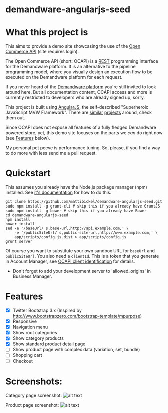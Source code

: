 demandware-angularjs-seed
=========================

# What this project is

This aims to provide a demo site showcasing the use of the [Open Commerce API](https://info.demandware.com/DOC1/topic/help/OCAPI/14.8/usage/OpenCommerceAPI.html?cp=0_9) (site requires login).

The Open Commerce API (short: OCAPI) is a [REST](http://en.wikipedia.org/wiki/Representational_state_transfer) programming interface for the Demandware platform. It is an alternative to the pipeline programming model, where you visually design an execution flow to be executed on the Demandware platform for each request. 

If you never heard of the [Demandware platform](https://www.demandware.com) you're still invited to look around here. But all documentation content, OCAPI access and more is currently restricted to developers who are already signed up, sorry.

This project is built using [AngularJS](https://angularjs.org/), the self-described "Superheroic JavaScript MVW Framework". There are [similar](https://github.com/opencodes/demandware-ocapi) [projects](https://github.com/nhduy1985/demandware-backbones-client) around, check them out.

Since OCAPI does not expose all features of a fully fledged Demandware powered store, yet, this demo site focuses on the parts we _can_ do right now (see [Features](#features) below).

My personal pet peeve is performance tuning. So, please, if you find a way to do more with less send me a pull request.

# Quickstart

This assumes you already have the Node.js package manager (npm) installed. See [it's documentation](https://www.npmjs.org/doc/README.html) for how to do this.

```
git clone https://github.com/mattibickel/demandware-angularjs-seed.git
sudo npm install -g grunt-cli # skip this if you already have GruntJS
sudo npm install -g bower # skip this if you already have Bower
cd demandware-angularjs-seed
npm install
bower install
sed -e '/baseUrl/ s,base-url,http://api.example.com,' \
    -e '/publicSiteUrl/ s,public-site-url,http://www.example.com,' \
    app/scripts/config.js.dist > app/scripts/config.js
grunt server
```

Of course you want to substitute your own sandbox URL for `baseUrl` and `publicSiteUrl`. You also need a `clientId`. This is a token that you generate in Account Manager, see [OCAPI client identification](https://info.demandware.com/DOC1/topic/help/OCAPI/14.8/usage/ClientApplicationIdentification.html?cp=0_9_0_1) for details.

 - Don't forget to add your development server to 'allowed_origins' in Business Manager.

# Features

- [x] Twitter Bootstrap 3.x (Inspired by http://www.bootstrapzero.com/bootstrap-template/mpurpose)
- [x] Responsive
- [x] Navigation menu
- [x] Show root categories 
- [x] Show category products
- [x] Show standard product detail page
- [ ] Show product page with complex data (variation, set, bundle)
- [ ] Shopping cart
- [ ] Checkout

# Screenshots:

Category page screenshot:
![alt text](https://raw.githubusercontent.com/nhduy1985/demandware-angularjs-seed/develop/screenshots/ss_category_1.png "Category Page")

Product page screenshot:
![alt text](https://raw.githubusercontent.com/nhduy1985/demandware-angularjs-seed/develop/screenshots/ss_product_1.png "Product Page")
